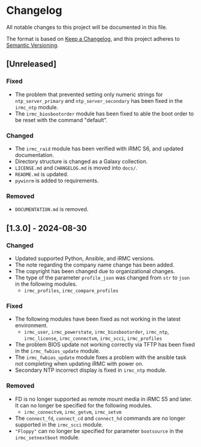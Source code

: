 # Changelog

All notable changes to this project will be documented in this file.

The format is based on [Keep a Changelog](https://keepachangelog.com/en/1.1.0/),
and this project adheres to [Semantic Versioning](https://semver.org/spec/v2.0.0.html).

## [Unreleased]

### Fixed

- The problem that prevented setting only numeric strings for `ntp_server_primary` and `ntp_server_secondary` has been fixed in the `irmc_ntp` module.
- The `irmc_biosbootorder` module has been fixed to able the boot order to be reset with the command "default".

### Changed

- The `irmc_raid` module has been verified with iRMC S6, and updated documentation.
- Directory structure is changed as a Galaxy collection.
- `LICENSE.md` and `CHANGELOG.md` is moved into `docs/`.
- `README.md` is updated.
- `pywinrm` is added to requirements.

### Removed

- `DOCUMENTATION.md` is removed.

## [1.3.0] - 2024-08-30

### Changed

- Updated supported Python, Ansible, and iRMC versions.
- The note regarding the company name change has been added.
- The copyright has been changed due to organizational changes.
- The type of the parameter `profile_json` was changed from `str` to `json` in the following modules.
  - `irmc_profiles`, `irmc_compare_profiles`

### Fixed

- The following modules have been fixed as not working in the latest environment.
  - `irmc_user`, `irmc_powerstate`, `irmc_biosbootorder`, `irmc_ntp`, `irmc_license`, `irmc_connectvm`, `irmc_scci`, `irmc_profiles`
- The problem BIOS update not working correctly via TFTP has been fixed in the `irmc_fwbios_update` module.
- The `irmc_fwbios_update` module fixes a problem with the ansible task not completing when updating iRMC with power on.
- Secondary NTP incorrect display is fixed in `irmc_ntp` module.

### Removed

- FD is no longer supported as remote mount media in iRMC S5 and later.
  It can no longer be specified for the following modules.
  - `irmc_connectvm`, `irmc_getvm`, `irmc_setvm`
- The `connect_fd`, `connect_cd` and `connect_hd` commands are no longer supported in the `irmc_scci` module.
- `"Floppy"` can no longer be specified for parameter `bootsource` in the `irmc_setnextboot` module.
